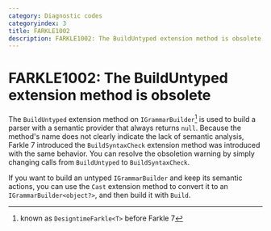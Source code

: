 ```yaml
---
category: Diagnostic codes
categoryindex: 3
title: FARKLE1002
description: FARKLE1002: The BuildUntyped extension method is obsolete
---
```

# FARKLE1002: The BuildUntyped extension method is obsolete

The `BuildUntyped` extension method on `IGrammarBuilder`[^1] is used to build a parser with a semantic provider that always returns `null`. Because the method's name does not clearly indicate the lack of semantic analysis, Farkle 7 introduced the `BuildSyntaxCheck` extension method was introduced with the same behavior. You can resolve the obsoletion warning by simply changing calls from `BuildUntyped` to `BuildSyntaxCheck`.

If you want to build an untyped `IGrammarBuilder` and keep its semantic actions, you can use the `Cast` extension method to convert it to an `IGrammarBuilder<object?>`, and then build it with `Build`.

[^1]: known as `DesigntimeFarkle<T>` before Farkle 7
